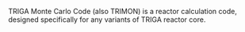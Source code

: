 TRIGA Monte Carlo Code (also TRIMON) is a reactor calculation code, designed specifically for any variants of TRIGA reactor core.
